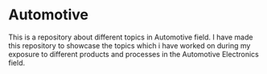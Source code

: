 # Automotive
This is a repository about different topics in Automotive field.
I have made this repository to showcase the topics which i have worked on during my exposure 
to different products and processes in the Automotive Electronics field.
